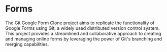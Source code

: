 # Forms
The Git Google Form Clone project aims to replicate the functionality of Google Forms using Git, a widely used distributed version control system. This project provides a streamlined and collaborative approach to creating and managing online forms by leveraging the power of Git's branching and merging capabilities. 
